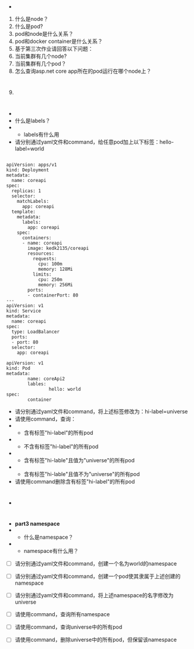 
#
*  
1. 什么是node？
2. 什么是pod?
3. pod和node是什么关系？
4. pod和docker container是什么关系？
5. 基于第三次作业请回答以下问题：
6. 当前集群有几个node?
7. 当前集群有几个pod？
8. 怎么查询asp.net core app所在的pod运行在哪个node上？
9. #
* 
*  什么是labels？
*  * labels有什么用
*  请分别通过yaml文件和command，给任意pod加上以下标签：hello-label=world
```

apiVersion: apps/v1
kind: Deployment
metadata:
  name: coreapi
spec:
  replicas: 1
  selector:
    matchLabels:
      app: coreapi
  template:
    metadata:
      labels:
        app: coreapi
    spec:
      containers:
      - name: coreapi
        image: kedk2135/coreapi
        resources:
          requests:
            cpu: 100m
            memory: 128Mi
          limits:
            cpu: 250m
            memory: 256Mi
        ports:
        - containerPort: 80
---
apiVersion: v1
kind: Service
metadata:
  name: coreapi
spec:
  type: LoadBalancer
  ports:
  - port: 80
  selector:
    app: coreapi

```
```
apiVersion: v1
kind: Pod
metadata:
        name: coreApi2
        lables:
                hello: world
spec:
        container

```
*  请分别通过yaml文件和command，将上述标签修改为：hi-label=universe
*  请使用command，查询：
*  * 含有标签"hi-label"的所有pod
*  * 不含有标签"hi-label"的所有pod
*  * 含有标签"hi-lable"且值为"universe"的所有pod
*  * 含有标签"hi-lable"且值不为"universe"的所有pod
*  请使用command删除含有标签"hi-label"的所有pod
* #
* **part3 namespace**
* * 什么是namespace？
* * namespace有什么用？

- [ ] 请分别通过yaml文件和command，创建一个名为world的namespace

- [ ] 请分别通过yaml文件和command，创建一个pod使其隶属于上述创建的namespace

- [ ] 请分别通过yaml文件和command，将上述namespace的名字修改为universe

- [ ] 请使用command，查询所有namespace


- [ ] 请使用command，查询universe中的所有pod

- [ ] 请使用command，删除universe中的所有pod，但保留该namespace

